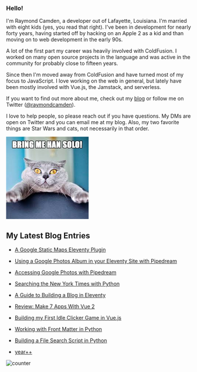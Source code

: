 ### Hello!

I'm Raymond Camden, a developer out of Lafayette, Louisiana. I'm married with eight kids (yes, you read that right). I've been in development for nearly forty years, having started off by hacking on an Apple 2 as a kid and than moving on to web development in the early 90s.

A lot of the first part my career was heavily involved with ColdFusion. I worked on many open source projects in the language and was active in the community for probably close to fifteen years. 

Since then I'm moved away from ColdFusion and have turned most of my focus to JavaScript. I love working on the web in general, but lately have been mostly involved with Vue.js, the Jamstack, and serverless. 

If you want to find out more about me, check out my [blog](https://www.raymondcamden.com) or follow me on Twitter ([@raymondcamden](https://twitter.com/raymondcamden)). 

I love to help people, so please reach out if you have questions. My DMs are open on Twitter and you can email me at my blog. Also, my two favorite things are Star Wars and cats, not necessarily in that order.

![Star Wars cat](https://raw.githubusercontent.com/cfjedimaster/cfjedimaster/master/cat.jpg)

<!-- RSS -->
## My Latest Blog Entries

* [A Google Static Maps Eleventy Plugin](https://www.raymondcamden.com/2022/02/02/a-google-static-maps-eleventy-plugin)

* [Using a Google Photos Album in your Eleventy Site with Pipedream](https://www.raymondcamden.com/2022/01/28/using-a-google-photos-album-in-your-eleventy-site-with-pipedream)

* [Accessing Google Photos with Pipedream](https://www.raymondcamden.com/2022/01/26/accessing-google-photos-with-pipedream)

* [Searching the New York Times with Python](https://www.raymondcamden.com/2022/01/22/searching-the-new-york-times-with-python)

* [A Guide to Building a Blog in Eleventy](https://www.raymondcamden.com/2022/01/19/a-guide-to-building-a-blog-in-eleventy)

* [Review: Make 7 Apps With Vue 2](https://www.raymondcamden.com/2022/01/16/review-make-7-apps-with-vue-2)

* [Building my First Idle Clicker Game in Vue.js](https://www.raymondcamden.com/2022/01/13/building-my-first-idle-clicker-game-in-vuejs)

* [Working with Front Matter in Python](https://www.raymondcamden.com/2022/01/06/working-with-frontmatter-in-python)

* [Building a File Search Script in Python](https://www.raymondcamden.com/2022/01/03/building-a-file-search-script-in-python)

* [year++](https://www.raymondcamden.com/2022/01/02/year)

<!-- ENDRSS -->

![counter](https://enzy20r2pibx5pb.m.pipedream.net)

